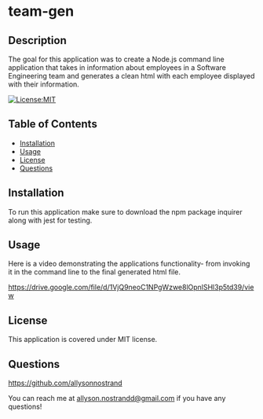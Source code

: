 # team-gen

## Description 

The goal for this application was to create a Node.js command line application that takes in information about employees in a Software Engineering team and generates a clean html with each employee displayed with their information. 

[![License:MIT](https://img.shields.io/badge/License-MIT-yellow.svg)](https://opensource.org/licenses/MIT)

## Table of Contents
- [Installation](#installation)
- [Usage](#usage)
- [License](#license)
- [Questions](#questions)

## Installation

To run this application make sure to download the npm package inquirer along with jest for testing. 

## Usage

Here is a video demonstrating the applications functionality- from invoking it in the command line to the final generated html file. 

https://drive.google.com/file/d/1VjQ9neoC1NPgWzwe8lOpnlSHl3p5td39/view

## License

This application is covered under MIT license. 

## Questions

https://github.com/allysonnostrand

You can reach me at allyson.nostrandd@gmail.com if you have any questions!

